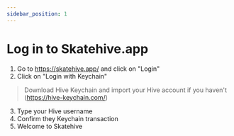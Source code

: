 ```yaml
---
sidebar_position: 1
---
```


# Log in to Skatehive.app

1. Go to https://skatehive.app/ and click on "Login"
2. Click on "Login with Keychain"
> Download Hive Keychain and import your Hive account if you haven't (https://hive-keychain.com/)
3. Type your Hive username 
4. Confirm they Keychain transaction
5. Welcome to Skatehive
